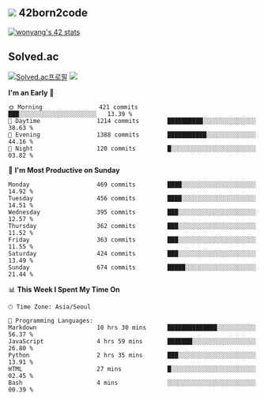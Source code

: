 
## <img src="https://img.shields.io/badge/-000000?style=flat&logo=42&logoColor=white"> 42born2code
<!--[![wonyang's 42 stats](https://badge42.vercel.app/api/v2/cl5nhe5b6007809kydha7ht42/stats?cursusId=21&coalitionId=88)](https://profile.intra.42.fr/users/wonyang)-->

[![wonyang's 42 stats](https://badge.mediaplus.ma/starryblue/wonyang?1337Badge=off&UM6P=off)](https://github.com/oakoudad/badge42)

## Solved.ac
[![Solved.ac프로필](http://mazassumnida.wtf/api/v2/generate_badge?boj=bennyws)](https://solved.ac/bennyws)
<a href="https://solved.ac/bennyws"><img src="http://mazandi.herokuapp.com/api?handle=bennyws&theme=cold"/></a>

<!--START_SECTION:waka-->
**I'm an Early 🐤** 

```text
🌞 Morning                421 commits         ███░░░░░░░░░░░░░░░░░░░░░░   13.39 % 
🌆 Daytime                1214 commits        ██████████░░░░░░░░░░░░░░░   38.63 % 
🌃 Evening                1388 commits        ███████████░░░░░░░░░░░░░░   44.16 % 
🌙 Night                  120 commits         █░░░░░░░░░░░░░░░░░░░░░░░░   03.82 % 
```
📅 **I'm Most Productive on Sunday** 

```text
Monday                   469 commits         ████░░░░░░░░░░░░░░░░░░░░░   14.92 % 
Tuesday                  456 commits         ████░░░░░░░░░░░░░░░░░░░░░   14.51 % 
Wednesday                395 commits         ███░░░░░░░░░░░░░░░░░░░░░░   12.57 % 
Thursday                 362 commits         ███░░░░░░░░░░░░░░░░░░░░░░   11.52 % 
Friday                   363 commits         ███░░░░░░░░░░░░░░░░░░░░░░   11.55 % 
Saturday                 424 commits         ███░░░░░░░░░░░░░░░░░░░░░░   13.49 % 
Sunday                   674 commits         █████░░░░░░░░░░░░░░░░░░░░   21.44 % 
```


📊 **This Week I Spent My Time On** 

```text
🕑︎ Time Zone: Asia/Seoul

💬 Programming Languages: 
Markdown                 10 hrs 30 mins      ██████████████░░░░░░░░░░░   56.37 % 
JavaScript               4 hrs 59 mins       ███████░░░░░░░░░░░░░░░░░░   26.80 % 
Python                   2 hrs 35 mins       ███░░░░░░░░░░░░░░░░░░░░░░   13.91 % 
HTML                     27 mins             █░░░░░░░░░░░░░░░░░░░░░░░░   02.45 % 
Bash                     4 mins              ░░░░░░░░░░░░░░░░░░░░░░░░░   00.39 % 
```


<!--END_SECTION:waka-->
